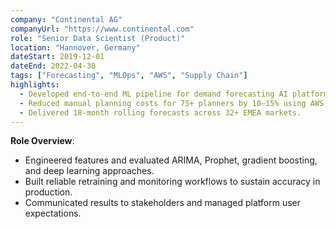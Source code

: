 ```yaml
---
company: "Continental AG"
companyUrl: "https://www.continental.com"
role: "Senior Data Scientist (Product)"
location: "Hannover, Germany"
dateStart: 2019-12-01
dateEnd: 2022-04-30
tags: ["Forecasting", "MLOps", "AWS", "Supply Chain"]
highlights:
  - Developed end-to-end ML pipeline for demand forecasting AI platform in supply chain.
  - Reduced manual planning costs for 75+ planners by 10–15% using AWS cloud solutions.
  - Delivered 18-month rolling forecasts across 32+ EMEA markets.
---
```


**Role Overview**:  
- Engineered features and evaluated ARIMA, Prophet, gradient boosting, and deep learning approaches.
- Built reliable retraining and monitoring workflows to sustain accuracy in production.
- Communicated results to stakeholders and managed platform user expectations.